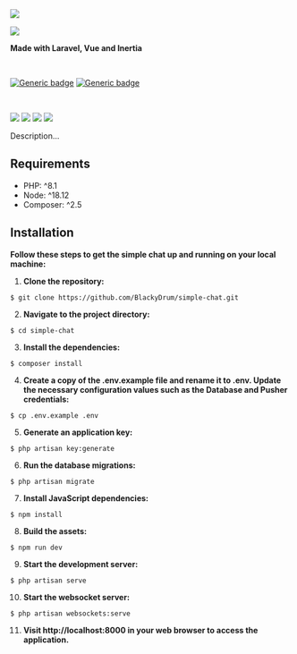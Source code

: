<img align="left" src="https://github.com/BlackyDrum/simple-chat/assets/111639941/56e2acdc-f67b-4632-b75d-0ebc281793a9" />

<br />

<img src="https://github.com/BlackyDrum/laravel-chatroom/assets/111639941/b2ee0682-5130-4680-bb05-27bdaa268b47"><br />

**Made with Laravel, Vue and Inertia**

<br />

[![Generic badge](https://img.shields.io/badge/Status-In_Progress-orange.svg)](https://shields.io/) [![Generic badge](https://img.shields.io/badge/License-MIT-<COLOR>.svg)](https://shields.io/) 
 
<br />

<img src="https://img.shields.io/badge/Laravel-FF2D20?style=for-the-badge&logo=laravel&logoColor=white"> <img src="https://img.shields.io/badge/Vue.js-35495E?style=for-the-badge&logo=vuedotjs&logoColor=4FC08D"> <img src="https://img.shields.io/badge/Tailwind_CSS-38B2AC?style=for-the-badge&logo=tailwind-css&logoColor=white"> <img src="https://img.shields.io/badge/PostgreSQL-316192?style=for-the-badge&logo=postgresql&logoColor=white">



<p>
Description...
</p>

## Requirements
<ul>
    <li>PHP: ^8.1</li>
    <li>Node: ^18.12</li>
    <li>Composer: ^2.5</li>
</ul>

## Installation
**Follow these steps to get the simple chat up and running on your local machine:**
1. **Clone the repository:**
```
$ git clone https://github.com/BlackyDrum/simple-chat.git
```
2. **Navigate to the project directory:**
```
$ cd simple-chat
```
3. **Install the dependencies:**
```
$ composer install
```
4. **Create a copy of the .env.example file and rename it to .env. Update the necessary configuration values such as the Database and Pusher credentials:**
```
$ cp .env.example .env
```
5. **Generate an application key:**
```
$ php artisan key:generate
```
6. **Run the database migrations:**
```
$ php artisan migrate
```
7. **Install JavaScript dependencies:**
```
$ npm install
```
8. **Build the assets:**
```
$ npm run dev
```
9. **Start the development server:**
```
$ php artisan serve
```
10. **Start the websocket server:**
```
$ php artisan websockets:serve
```
11. **Visit http://localhost:8000 in your web browser to access the application.**

